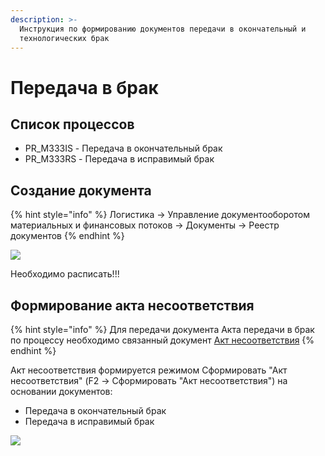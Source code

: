 ```yaml
---
description: >-
  Инструкция по формированию документов передачи в окончательный и
  технологических брак
---
```


# Передача в брак

## Список процессов

* PR\_M333IS - Передача в окончательный брак
* PR\_M333RS - Передача в исправимый брак

## Создание документа

{% hint style="info" %}
Логистика → Управление документооборотом материальных и финансовых потоков → Документы → Реестр документов
{% endhint %}

![](<../../../.gitbook/assets/image (335).png>)

Необходимо расписать!!!

## Формирование акта несоответствия

{% hint style="info" %}
Для передачи документа Акта передачи в брак по процессу необходимо связанный документ [Акт несоответствия](akt-nesootvetstviya/)
{% endhint %}

Акт несоответствия формируется режимом Сформировать "Акт несоответствия" (F2 -> Сформировать "Акт несоответствия") на основании документов:

* Передача в окончательный брак
* Передача в исправимый брак

![](<../../../.gitbook/assets/image (898).png>)

